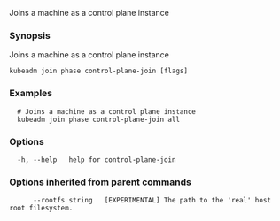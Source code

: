 
Joins a machine as a control plane instance

### Synopsis

Joins a machine as a control plane instance

```
kubeadm join phase control-plane-join [flags]
```

### Examples

```
  # Joins a machine as a control plane instance
  kubeadm join phase control-plane-join all
```

### Options

```
  -h, --help   help for control-plane-join
```

### Options inherited from parent commands

```
      --rootfs string   [EXPERIMENTAL] The path to the 'real' host root filesystem.
```


